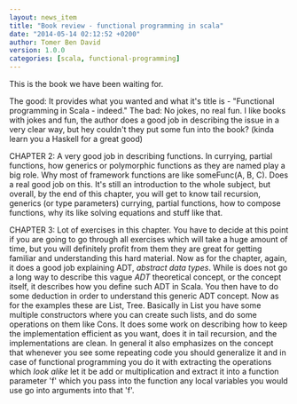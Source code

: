 ```yaml
---
layout: news_item
title: "Book review - functional programming in scala"
date: "2014-05-14 02:12:52 +0200"
author: Tomer Ben David 
version: 1.0.0
categories: [scala, functional-programming]
---
```


This is the book we have been waiting for.

The good: It provides what you wanted and what it's title is - "Functional programming in Scala - indeed."
The bad: No jokes, no real fun.  I like books with jokes and fun, the author does a good job in describing the issue in a very clear way, but hey couldn't they put some fun into the book? (kinda learn you a Haskell for a great good)

CHAPTER 2: A very good job in describing functions.  In currying, partial functions, how generics or polymorphic functions as they are named play a big role.  Why most of framework functions are like someFunc(A, B, C).  Does a real good job on this.  It's still an introduction to the whole subject, but overall, by the end of this chapter, you will get to know tail recursion, generics (or type parameters) currying, partial functions, how to compose functions, why its like solving equations and stuff like that.

CHAPTER 3: Lot of exercises in this chapter.  You have to decide at this point if you are going to go through all exercises which will take a huge amount of time, but you will definitely profit from them they are great for getting familiar and understanding this hard material.  Now as for the chapter, again, it does a good job explaining ADT, *abstract data types*.  While is does not go a long way to describe this vague *ADT* theoretical concept, or the concept itself, it describes how you define such ADT in Scala.  You then have to do some deduction in order to understand this generic ADT concept.  Now as for the examples these are List, Tree.  Basically in List you have some multiple constructors where you can create such lists, and do some operations on them like Cons.  It does some work on describing how to keep the implementation efficient as you want, does it in tail recursion, and the implementations are clean.  In general it also emphasizes on the concept that whenever you see some repeating code you should generalize it and in case of functional programming you do it with extracting the operations which *look alike* let it be add or multiplication and extract it into a function parameter 'f' which you pass into the function any local variables you would use go into arguments into that 'f'.